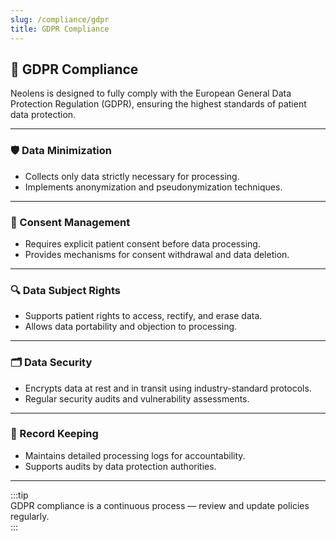 ```yaml
---
slug: /compliance/gdpr
title: GDPR Compliance
---
```


## 🔐 GDPR Compliance

Neolens is designed to fully comply with the European General Data Protection Regulation (GDPR), ensuring the highest standards of patient data protection.

---

### 🛡️ Data Minimization

- Collects only data strictly necessary for processing.
- Implements anonymization and pseudonymization techniques.

---

### 🔏 Consent Management

- Requires explicit patient consent before data processing.
- Provides mechanisms for consent withdrawal and data deletion.

---

### 🔍 Data Subject Rights

- Supports patient rights to access, rectify, and erase data.
- Allows data portability and objection to processing.

---

### 🗂️ Data Security

- Encrypts data at rest and in transit using industry-standard protocols.
- Regular security audits and vulnerability assessments.

---

### 📝 Record Keeping

- Maintains detailed processing logs for accountability.
- Supports audits by data protection authorities.

---

:::tip  
GDPR compliance is a continuous process — review and update policies regularly.  
:::
